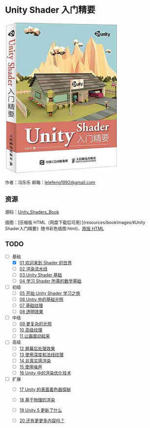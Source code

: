 # Unity Shader 入门精要

![cover](https://raw.githubusercontent.com/Ubpa/ImgBed/master/Note/CG/Unity/ShaderIntro/cover.jpg)

作者：冯乐乐 
邮箱：lelefeng1992@gmail.com

## 资源

源码：[Unity_Shaders_Book](https://github.com/candycat1992/Unity_Shaders_Book) 

插图：[压缩版 HTML（网盘下载后可用）](resources/bookImages/《Unity Shader入门精要》随书彩色插图.html)、[原版 HTML](http://candycat1992.github.io/unity_shaders_book/unity_shaders_book_images.html) 

## TODO

- [ ] 基础
  - [x] [01 欢迎来到 Shader 的世界](notes\01_Intro.md) 
  - [ ] [02 渲染流水线](notes\02_Pipeline,md) 
  - [ ] [03 Unity Shader 基础](notes\03_ShaderBasic.md) 
  - [ ] [04 学习 Shader 所需的数学基础](notes\04_MathBasic.md) 
- [ ] 初级
  - [ ] [05 开始 Unity Shader 学习之旅](notes\05_Start.md) 
  - [ ] [06 Untiy 中的基础光照](notes\06_LightingBasic.md) 
  - [ ] [07 基础纹理](notes\07_TextureBasic.md) 
  - [ ] [08 透明效果](notes\08_Transparency.md) 
- [ ] 中级
  - [ ] [09 更复杂的光照](notes\09_LightingPro.md) 
  - [ ] [10 高级纹理](notes\10_TexturePro.md) 
  - [ ] [11 让画面动起来](notes\11_Animation.md) 
- [ ] 高级
  - [ ] [12 屏幕后处理效果](notes\12_PostProcess.md) 
  - [ ] [13 使用深度和法线纹理](notes\13_TextureDepthNormal.md) 
  - [ ] [14 非真实感渲染](notes\14_NPR.md) 
  - [ ] [15 使用噪声](notes\15_Noise.md) 
  - [ ] [16 Unity 中的渲染优化技术](notes\16_Optimization.md) 
- [ ] 扩展
  - [ ] [17 Unity 的表面着色器探秘](notes\17_Surf.md) 
  - [ ] [18 基于物理的渲染](notes\18_PBR.md) 
  - [ ] [19 Unity 5 更新了什么](notes\19_Unity5.md) 
  - [ ] [20 还有更更多内容吗？](notes\20_More.md) 

